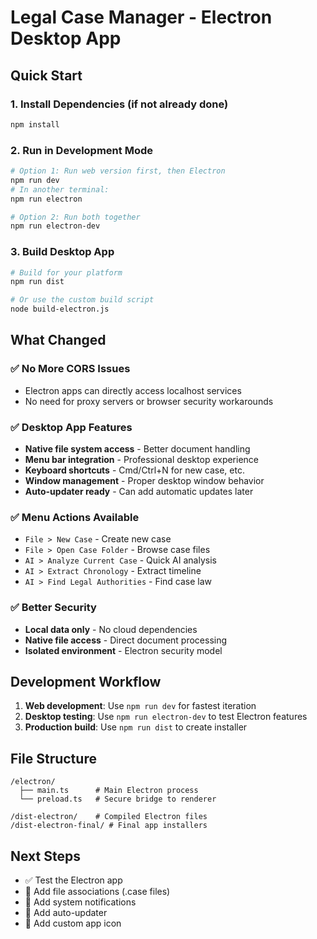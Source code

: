 # Legal Case Manager - Electron Desktop App

## Quick Start

### 1. Install Dependencies (if not already done)
```bash
npm install
```

### 2. Run in Development Mode
```bash
# Option 1: Run web version first, then Electron
npm run dev
# In another terminal:
npm run electron

# Option 2: Run both together
npm run electron-dev
```

### 3. Build Desktop App
```bash
# Build for your platform
npm run dist

# Or use the custom build script
node build-electron.js
```

## What Changed

### ✅ No More CORS Issues
- Electron apps can directly access localhost services
- No need for proxy servers or browser security workarounds

### ✅ Desktop App Features
- **Native file system access** - Better document handling
- **Menu bar integration** - Professional desktop experience
- **Keyboard shortcuts** - Cmd/Ctrl+N for new case, etc.
- **Window management** - Proper desktop window behavior
- **Auto-updater ready** - Can add automatic updates later

### ✅ Menu Actions Available
- `File > New Case` - Create new case
- `File > Open Case Folder` - Browse case files
- `AI > Analyze Current Case` - Quick AI analysis
- `AI > Extract Chronology` - Extract timeline
- `AI > Find Legal Authorities` - Find case law

### ✅ Better Security
- **Local data only** - No cloud dependencies
- **Native file access** - Direct document processing
- **Isolated environment** - Electron security model

## Development Workflow

1. **Web development**: Use `npm run dev` for fastest iteration
2. **Desktop testing**: Use `npm run electron-dev` to test Electron features
3. **Production build**: Use `npm run dist` to create installer

## File Structure
```
/electron/
  ├── main.ts      # Main Electron process
  └── preload.ts   # Secure bridge to renderer

/dist-electron/    # Compiled Electron files
/dist-electron-final/ # Final app installers
```

## Next Steps
- ✅ Test the Electron app
- 🔄 Add file associations (.case files)
- 📱 Add system notifications
- 🔄 Add auto-updater
- 🎨 Add custom app icon